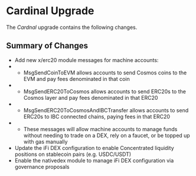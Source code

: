 # Cardinal Upgrade

The *Cardnal* upgrade contains the following changes.

## Summary of Changes

* Add new x/erc20 module messages for machine accounts:
* * MsgSendCoinToEVM allows accounts to send Cosmos coins to the EVM and pay fees denominated in that coin
* * MsgSendERC20ToCosmos allows accounts to send ERC20s to the Cosmos layer and pay fees denominated in that ERC20
* * MsgSendERC20ToCosmosAndIBCTransfer allows accounts to send ERC20s to IBC connected chains, paying fees in that ERC20
* * These messages will allow machine accounts to manage funds without needing to trade on a DEX, rely on a faucet, or be topped up with gas manually
* Update the iFi DEX configuration to enable Concentrated liquidity positions on stablecoin pairs (e.g. USDC/USDT)
* Enable the nativedex module to manage iFi DEX configuration via governance proposals